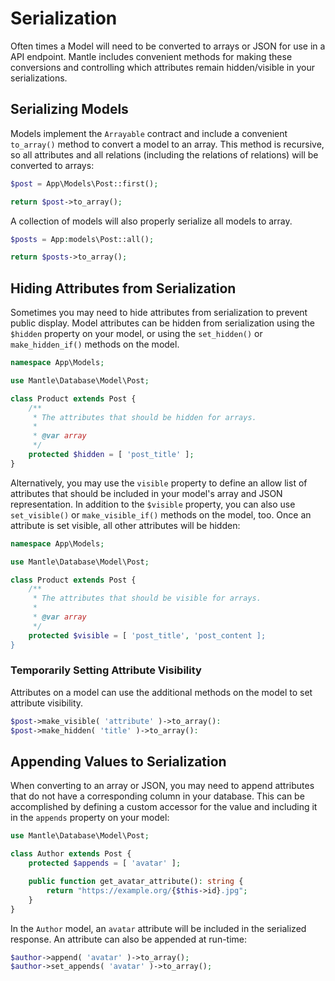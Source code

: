# Serialization

Often times a Model will need to be converted to arrays or JSON for use in a API
endpoint. Mantle includes convenient methods for making these conversions and
controlling which attributes remain hidden/visible in your serializations.

## Serializing Models

Models implement the `Arrayable` contract and include a convenient `to_array()`
method to convert a model to an array. This method is recursive, so all
attributes and all relations (including the relations of relations) will be
converted to arrays:

```php
$post = App\Models\Post::first();

return $post->to_array();
```

A collection of models will also properly serialize all models to array.

```php
$posts = App:models\Post::all();

return $posts->to_array();
```

## Hiding Attributes from Serialization

Sometimes you may need to hide attributes from serialization to prevent public
display. Model attributes can be hidden from serialization using the `$hidden`
property on your model, or using the `set_hidden()` or `make_hidden_if()`
methods on the model.

```php
namespace App\Models;

use Mantle\Database\Model\Post;

class Product extends Post {
	/**
	 * The attributes that should be hidden for arrays.
	 *
	 * @var array
	 */
	protected $hidden = [ 'post_title' ];
}
```

Alternatively, you may use the `visible` property to define an allow list of
attributes that should be included in your model's array and JSON
representation. In addition to the `$visible` property, you can also use
`set_visible()` or `make_visible_if()` methods on the model, too. Once an
attribute is set visible, all other attributes will be hidden:

```php
namespace App\Models;

use Mantle\Database\Model\Post;

class Product extends Post {
	/**
	 * The attributes that should be visible for arrays.
	 *
	 * @var array
	 */
	protected $visible = [ 'post_title', 'post_content ];
}
```

### Temporarily Setting Attribute Visibility

Attributes on a model can use the additional methods on the model to set
attribute visibility.

```php
$post->make_visible( 'attribute' )->to_array():
$post->make_hidden( 'title' )->to_array():
```

## Appending Values to Serialization

When converting to an array or JSON, you may need to append attributes that do
not have a corresponding column in your database. This can be accomplished by
defining a custom accessor for the value and including it in the `appends`
property on your model:

```php
use Mantle\Database\Model\Post;

class Author extends Post {
	protected $appends = [ 'avatar' ];

	public function get_avatar_attribute(): string {
		return "https://example.org/{$this->id}.jpg";
	}
}
```

In the `Author` model, an `avatar` attribute will be included in the serialized
response. An attribute can also be appended at run-time:

```php
$author->append( 'avatar' )->to_array();
$author->set_appends( 'avatar' )->to_array();
```
